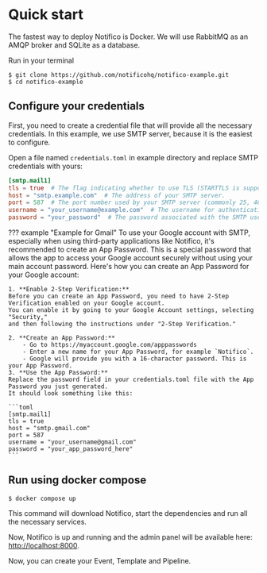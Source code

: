 # Quick start
The fastest way to deploy Notifico is Docker. We will use RabbitMQ as an AMQP broker and SQLite as a database.

Run in your terminal
```shell
$ git clone https://github.com/notificohq/notifico-example.git
$ cd notifico-example
```

## Configure your credentials
First, you need to create a credential file that will provide all the necessary credentials.
In this example, we use SMTP server, because it is the easiest to configure.

Open a file named `credentials.toml` in example directory and replace SMTP credentials with yours:

```toml
[smtp.mail1]
tls = true  # The flag indicating whether to use TLS (STARTTLS is supported, too)
host = "smtp.example.com"  # The address of your SMTP server.
port = 587  # The port number used by your SMTP server (commonly 25, 465, or 587).
username = "your_username@example.com"  # The username for authenticating with the SMTP server.
password = "your_password"  # The password associated with the SMTP username.
```

??? example "Example for Gmail"
    To use your Google account with SMTP, especially when using third-party applications like Notifico,
    it's recommended to create an App Password. This is a special password that allows the app to access your Google account
    securely without using your main account password. Here's how you can create an App Password for your Google account:

    1. **Enable 2-Step Verification:**
    Before you can create an App Password, you need to have 2-Step Verification enabled on your Google account.
    You can enable it by going to your Google Account settings, selecting "Security,"
    and then following the instructions under "2-Step Verification."

    2. **Create an App Password:**
        - Go to https://myaccount.google.com/apppasswords
        - Enter a new name for your App Password, for example `Notifico`.
        - Google will provide you with a 16-character password. This is your App Password.
    3. **Use the App Password:**
    Replace the password field in your credentials.toml file with the App Password you just generated.
    It should look something like this:

    ```toml
    [smtp.mail1]
    tls = true
    host = "smtp.gmail.com"
    port = 587
    username = "your_username@gmail.com"
    password = "your_app_password_here"
    ```

## Run using docker compose

```shell
$ docker compose up
```

This command will download Notifico, start the dependencies and run all the necessary services.

Now, Notifico is up and running and the admin panel will be available here: [http://localhost:8000](http://localhost:8000).

Now, you can create your Event, Template and Pipeline.
